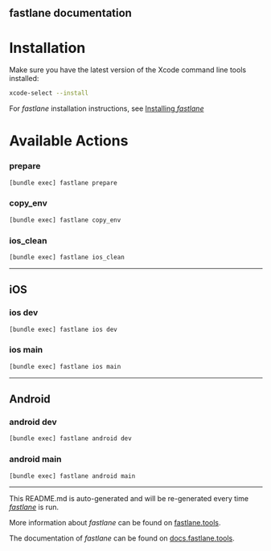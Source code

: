 fastlane documentation
----

# Installation

Make sure you have the latest version of the Xcode command line tools installed:

```sh
xcode-select --install
```

For _fastlane_ installation instructions, see [Installing _fastlane_](https://docs.fastlane.tools/#installing-fastlane)

# Available Actions

### prepare

```sh
[bundle exec] fastlane prepare
```



### copy_env

```sh
[bundle exec] fastlane copy_env
```



### ios_clean

```sh
[bundle exec] fastlane ios_clean
```



----


## iOS

### ios dev

```sh
[bundle exec] fastlane ios dev
```



### ios main

```sh
[bundle exec] fastlane ios main
```



----


## Android

### android dev

```sh
[bundle exec] fastlane android dev
```



### android main

```sh
[bundle exec] fastlane android main
```



----

This README.md is auto-generated and will be re-generated every time [_fastlane_](https://fastlane.tools) is run.

More information about _fastlane_ can be found on [fastlane.tools](https://fastlane.tools).

The documentation of _fastlane_ can be found on [docs.fastlane.tools](https://docs.fastlane.tools).
